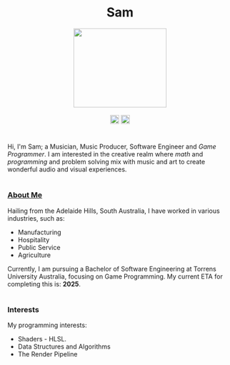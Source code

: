 <h1 align="center">Sam</h1>

<div align="center">
  <img src="https://sonetti.net/images/Schroeder's_stairs2.png" width="207.5" height="177" align="center" />
  <br />
  <br />
  <a href="https://www.youtube.com/@Sonetti./"><img src="https://www.youtube.com/s/desktop/0646520c/img/favicon_144x144.png" width="20" height="20" /></a>
  <a href="https://www.linkedin.com/in/sam-catcheside-54805a262/"><img src="https://static.licdn.com/aero-v1/sc/h/akt4ae504epesldzj74dzred8" width="20" height="20" /></a>
</div>

<h1 align="center"></h1>

<p>Hi, I'm Sam; a Musician, Music Producer, Software Engineer and <i>Game Programmer</i>. I am interested in the creative realm where <i>math</i> and <i>programming</i> and problem solving mix with music and art to create wonderful audio and visual experiences.</p>

<h1 align="center"></h1>
<h3><u>About Me</u></h3>

<p>Hailing from the Adelaide Hills, South Australia, I have worked in various industries, such as:</p>

<ul>
  <li>Manufacturing</li>
  <li>Hospitality</li>
  <li>Public Service</li>
  <li>Agriculture</li>
</ul>

Currently, I am pursuing a Bachelor of Software Engineering at Torrens University Australia, focusing on Game Programming. My current ETA for completing this is: <b>2025</b>.</p>

<h1 align="center"></h1>
<h3>Interests</h3>

My programming interests:

<ul>
  <li>Shaders - HLSL.</li>
  <li>Data Structures and Algorithms</li>
  <li>The Render Pipeline</li>
</ul>

<!---
Sonett-i/Sonett-i is a ✨ special ✨ repository because its `README.md` (this file) appears on your GitHub profile.
You can click the Preview link to take a look at your changes.
--->
